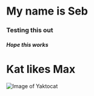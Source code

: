 # My name is Seb

### Testing this out

##### Hope this works

# Kat likes Max

![Image of Yaktocat](https://octodex.github.com/images/yaktocat.png)
